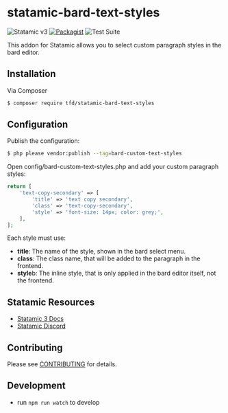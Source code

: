 # statamic-bard-text-styles

![Statamic v3](https://img.shields.io/badge/Statamic-3.0+-FF269E)
[![Packagist](https://img.shields.io/packagist/v/21stdigital/statamic-bard-text-styles)](https://)
![Test Suite](https://github.com/21stdigital/statamic-bard-text-styles/workflows/Tests/badge.svg)

This addon for Statamic allows you to select custom paragraph styles in the bard editor.

## Installation

Via Composer

```bash
$ composer require tfd/statamic-bard-text-styles
```

## Configuration

Publish the configuration:

```bash
$ php please vendor:publish --tag=bard-custom-text-styles
```

Open config/bard-custom-text-styles.php and add your custom paragraph styles:

```php
return [
    'text-copy-secondary' => [
        'title' => 'text copy secondary',
        'class' => 'text-copy-secondary',
        'style' => 'font-size: 14px; color: grey;',
    ],
];
```

Each style must use:

- **title**: The name of the style, shown in the bard select menu.
- **class**: The class name, that will be added to the paragraph in the frontend.
- **style**b: The inline style, that is only applied in the bard editor itself, not the frontend.

## Statamic Resources

- [Statamic 3 Docs](https://statamic.dev)
- [Statamic Discord](https://statamic.com/discord)

## Contributing

Please see [CONTRIBUTING](CONTRIBUTING.md) for details.

## Development

- run `npm run watch` to develop
